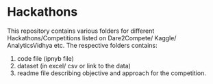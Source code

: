 # Hackathons

This repository contains various folders for different Hackathons/Competitions listed on Dare2Compete/ Kaggle/ AnalyticsVidhya etc.
The respective folders contains:
1. code file (ipnyb file)
2. dataset (in excel/ csv or link to the data)
3. readme file describing objective and approach for the competition.
